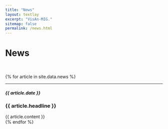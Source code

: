 ```yaml
---
title: "News"
layout: textlay
excerpt: "VisAn-MIG."
sitemap: false
permalink: /news.html
---
```


# News

<br>

{% for article in site.data.news %}
<hr>
<h5>{{ article.date }}</h3>
<h3><b>{{ article.headline }}</b></h3>
{{ article.content }}
<br>
{% endfor %}
